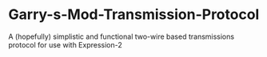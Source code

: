 # Garry-s-Mod-Transmission-Protocol
A (hopefully) simplistic and functional two-wire based transmissions protocol for use with Expression-2
